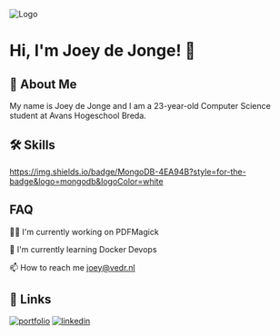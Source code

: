
![Logo](https://avatars2.githubusercontent.com/u/37842853?v=4)




# Hi, I'm Joey de Jonge! 👋


## 🚀 About Me
My name is Joey de Jonge and I am a 23-year-old Computer Science student at Avans Hogeschool Breda.




## 🛠 Skills
https://img.shields.io/badge/MongoDB-4EA94B?style=for-the-badge&logo=mongodb&logoColor=white


## FAQ
👩‍💻 I'm currently working on PDFMagick

🧠 I'm currently learning Docker Devops

📫 How to reach me joey@vedr.nl

## 🔗 Links
[![portfolio](https://img.shields.io/badge/my_portfolio-000?style=for-the-badge&logo=ko-fi&logoColor=white)](https://joeycode.nl/)
[![linkedin](https://img.shields.io/badge/linkedin-0A66C2?style=for-the-badge&logo=linkedin&logoColor=white)](https://www.linkedin.com/in/joey-de-jonge/)



